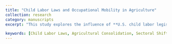 ```yaml
---
title: "Child Labor Laws and Occupational Mobility in Agriculture"
collection: research
category: manuscripts
excerpt: "This study explores the influence of **U.S. child labor legislation** on the **intergenerational transmission** of **agricultural occupations**. Utilizing data from the U.S. Decennial Census and the Census of Agriculture spanning 1870 to 1930, the analysis employs a **Difference-in-Differences** framework to uncover a notable decline in the likelihood of children from farming families pursuing agricultural careers. The findings reveal that the effects were not uniform, with variations observed across **gender**, **birth order**, and **racial groups**, where disadvantaged populations were more inclined to transition to non-agricultural industries. Furthermore, the research highlights a simultaneous **reduction in the number of farms** and an **increase in average farm size**, indicating a trend toward **sectoral consolidation**. These results underscore the role of child labor laws in shaping **occupational dynamics** and fostering a broader **structural shift away from agriculture.**"

keywords: [Child Labor Laws, Agricultural Consolidation, Sectoral Shifts]
---
```

